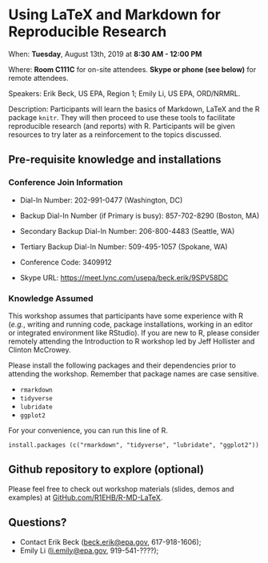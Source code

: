 # Using LaTeX and Markdown for Reproducible Research #

When: **Tuesday**, August 13th, 2019 at **8:30 AM - 12:00 PM**

Where: **Room C111C** for on-site attendees. **Skype or phone (see below)** for remote attendees.

Speakers: Erik Beck, US EPA, Region 1; Emily Li, US EPA, ORD/NRMRL.

Description: Participants will learn the basics of Markdown, LaTeX and
the R package `knitr`. They will then proceed to use these tools to
facilitate reproducible research (and reports) with R. Participants
will be given resources to try later as a reinforcement to the topics
discussed.

## Pre-requisite knowledge and installations ##

### Conference Join Information ###
* Dial-In Number: 202-991-0477 (Washington, DC)
* Backup Dial-In Number (if Primary is busy): 857-702-8290 (Boston, MA)
* Secondary Backup Dial-In Number: 206-800-4483 (Seattle, WA)
* Tertiary Backup Dial-In Number: 509-495-1057 (Spokane, WA)

* Conference Code: 3409912

* Skype URL: https://meet.lync.com/usepa/beck.erik/9SPV58DC

### Knowledge Assumed ###

This workshop assumes that participants have some experience with R
(*e.g.*, writing and running code, package installations, working in
an editor or integrated environment like RStudio). If you are new to
R, please consider remotely attending the Introduction to R workshop
led by Jeff Hollister and Clinton McCrowey.

Please install the following packages and their dependencies prior to attending the workshop. Remember that package names are case sensitive.

- `rmarkdown`
- `tidyverse`
- `lubridate`
- `ggplot2`

For your convenience, you can run this line of R.

    install.packages (c("rmarkdown", "tidyverse", "lubridate", "ggplot2"))

## Github repository to explore (optional)

Please feel free to check out workshop materials (slides, demos and examples) at [GitHub.com/R1EHB/R-MD-LaTeX](https://github.com/R1EHB/R-MD-LaTeX).

## Questions? ##
* Contact Erik Beck (beck.erik@epa.gov, 617-918-1606);
* Emily Li (li.emily@epa.gov, 919-541-????);
